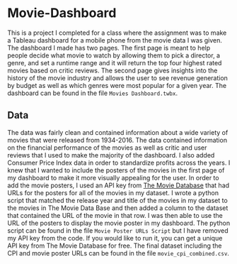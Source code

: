 # Movie-Dashboard
This is a project I completed for a class where the assignment was to make a Tableau dashboard for a mobile phone from the movie data I was given. The dashboard I made has two pages. The first page is meant to help people decide what movie to watch by allowing them to pick a director, a genre, and set a runtime range and it will return the top four highest rated movies based on critic reviews. The second page gives insights into the history of the movie industry and allows the user to see revenue generation by budget as well as which genres were most popular for a given year. The dashboard can be found in the file `Movies Dashboard.twbx`.

## Data
The data was fairly clean and contained information about a wide variety of movies that were released from 1934-2016. The data contained information on the financial performance of the movies as well as critic and user reviews that I used to make the majority of the dashboard. I also added Consumer Price Index data in order to standardize profits across the years. I knew that I wanted to include the posters of the movies in the first page of my dashboard to make it more visually appealing for the user. In order to add the movie posters, I used an API key from [The Movie Database](https://www.themoviedb.org/?language=en-US) that had URLs for the posters for all of the movies in my dataset. I wrote a python script that matched the release year and title of the movies in my dataset to the movies in The Movie Data Base and then added a column to the dataset that contained the URL of the movie in that row. I was then able to use the URL of the posters to display the movie poster in my dashboard. The python script can be found in the file `Movie Poster URLs Script` but I have removed my API key from the code. If you would like to run it, you can get a unique API key from The Movie Database for free. The final dataset including the CPI and movie poster URLs can be found in the file `movie_cpi_combined.csv`.

